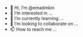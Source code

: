 - 👋 Hi, I’m @emadmkin
- 👀 I’m interested in ...
- 🌱 I’m currently learning ...
- 💞️ I’m looking to collaborate on ...
- 📫 How to reach me ...

<!---
emadmkin/emadmkin is a ✨ special ✨ repository because its `README.md` (this file) appears on your GitHub profile.
You can click the Preview link to take a look at your changes.
--->
